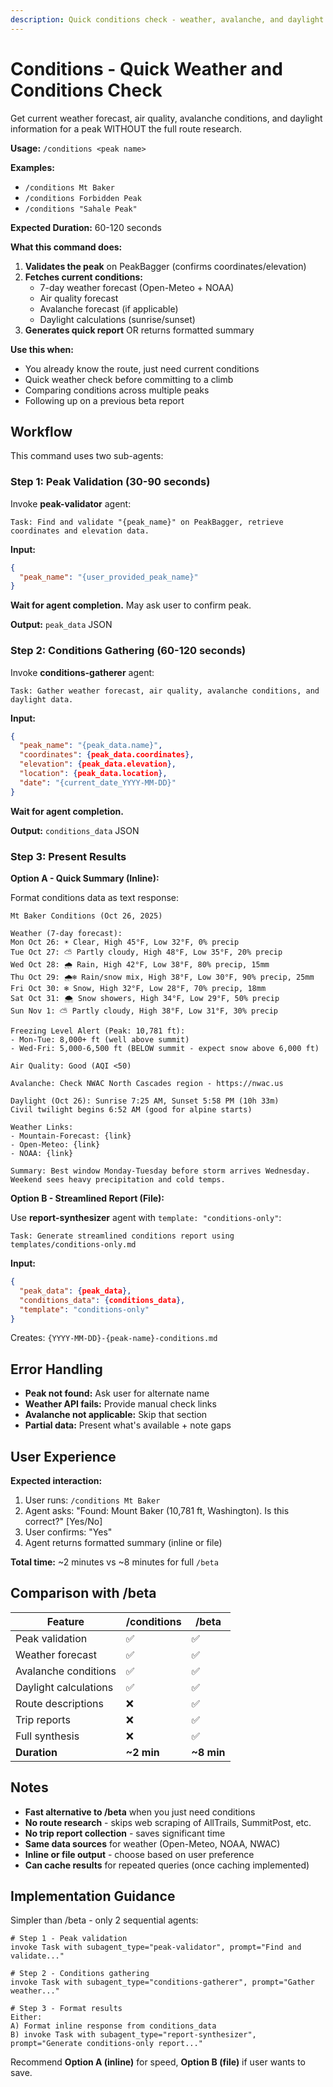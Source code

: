 ```yaml
---
description: Quick conditions check - weather, avalanche, and daylight for a peak (no route research)
---
```


# Conditions - Quick Weather and Conditions Check

Get current weather forecast, air quality, avalanche conditions, and daylight information for a peak WITHOUT the full route research.

**Usage:** `/conditions <peak name>`

**Examples:**
- `/conditions Mt Baker`
- `/conditions Forbidden Peak`
- `/conditions "Sahale Peak"`

**Expected Duration:** 60-120 seconds

**What this command does:**

1. **Validates the peak** on PeakBagger (confirms coordinates/elevation)
2. **Fetches current conditions:**
   - 7-day weather forecast (Open-Meteo + NOAA)
   - Air quality forecast
   - Avalanche forecast (if applicable)
   - Daylight calculations (sunrise/sunset)
3. **Generates quick report** OR returns formatted summary

**Use this when:**
- You already know the route, just need current conditions
- Quick weather check before committing to a climb
- Comparing conditions across multiple peaks
- Following up on a previous beta report

## Workflow

This command uses two sub-agents:

### Step 1: Peak Validation (30-90 seconds)

Invoke **peak-validator** agent:
```
Task: Find and validate "{peak_name}" on PeakBagger, retrieve coordinates and elevation data.
```

**Input:**
```json
{
  "peak_name": "{user_provided_peak_name}"
}
```

**Wait for agent completion.** May ask user to confirm peak.

**Output:** `peak_data` JSON

### Step 2: Conditions Gathering (60-120 seconds)

Invoke **conditions-gatherer** agent:
```
Task: Gather weather forecast, air quality, avalanche conditions, and daylight data.
```

**Input:**
```json
{
  "peak_name": "{peak_data.name}",
  "coordinates": {peak_data.coordinates},
  "elevation": {peak_data.elevation},
  "location": {peak_data.location},
  "date": "{current_date_YYYY-MM-DD}"
}
```

**Wait for agent completion.**

**Output:** `conditions_data` JSON

### Step 3: Present Results

**Option A - Quick Summary (Inline):**

Format conditions data as text response:

```
Mt Baker Conditions (Oct 26, 2025)

Weather (7-day forecast):
Mon Oct 26: ☀️ Clear, High 45°F, Low 32°F, 0% precip
Tue Oct 27: ⛅ Partly cloudy, High 48°F, Low 35°F, 20% precip
Wed Oct 28: 🌧️ Rain, High 42°F, Low 38°F, 80% precip, 15mm
Thu Oct 29: 🌧️❄️ Rain/snow mix, High 38°F, Low 30°F, 90% precip, 25mm
Fri Oct 30: ❄️ Snow, High 32°F, Low 28°F, 70% precip, 18mm
Sat Oct 31: 🌨️ Snow showers, High 34°F, Low 29°F, 50% precip
Sun Nov 1: ⛅ Partly cloudy, High 38°F, Low 31°F, 30% precip

Freezing Level Alert (Peak: 10,781 ft):
- Mon-Tue: 8,000+ ft (well above summit)
- Wed-Fri: 5,000-6,500 ft (BELOW summit - expect snow above 6,000 ft)

Air Quality: Good (AQI <50)

Avalanche: Check NWAC North Cascades region - https://nwac.us

Daylight (Oct 26): Sunrise 7:25 AM, Sunset 5:58 PM (10h 33m)
Civil twilight begins 6:52 AM (good for alpine starts)

Weather Links:
- Mountain-Forecast: {link}
- Open-Meteo: {link}
- NOAA: {link}

Summary: Best window Monday-Tuesday before storm arrives Wednesday. Weekend sees heavy precipitation and cold temps.
```

**Option B - Streamlined Report (File):**

Use **report-synthesizer** agent with `template: "conditions-only"`:

```
Task: Generate streamlined conditions report using templates/conditions-only.md
```

**Input:**
```json
{
  "peak_data": {peak_data},
  "conditions_data": {conditions_data},
  "template": "conditions-only"
}
```

Creates: `{YYYY-MM-DD}-{peak-name}-conditions.md`

## Error Handling

- **Peak not found:** Ask user for alternate name
- **Weather API fails:** Provide manual check links
- **Avalanche not applicable:** Skip that section
- **Partial data:** Present what's available + note gaps

## User Experience

**Expected interaction:**
1. User runs: `/conditions Mt Baker`
2. Agent asks: "Found: Mount Baker (10,781 ft, Washington). Is this correct?" [Yes/No]
3. User confirms: "Yes"
4. Agent returns formatted summary (inline or file)

**Total time:** ~2 minutes vs ~8 minutes for full `/beta`

## Comparison with /beta

| Feature | /conditions | /beta |
|---------|-------------|-------|
| Peak validation | ✅ | ✅ |
| Weather forecast | ✅ | ✅ |
| Avalanche conditions | ✅ | ✅ |
| Daylight calculations | ✅ | ✅ |
| Route descriptions | ❌ | ✅ |
| Trip reports | ❌ | ✅ |
| Full synthesis | ❌ | ✅ |
| **Duration** | **~2 min** | **~8 min** |

## Notes

- **Fast alternative to /beta** when you just need conditions
- **No route research** - skips web scraping of AllTrails, SummitPost, etc.
- **No trip report collection** - saves significant time
- **Same data sources** for weather (Open-Meteo, NOAA, NWAC)
- **Inline or file output** - choose based on user preference
- **Can cache results** for repeated queries (once caching implemented)

## Implementation Guidance

Simpler than /beta - only 2 sequential agents:

```
# Step 1 - Peak validation
invoke Task with subagent_type="peak-validator", prompt="Find and validate..."

# Step 2 - Conditions gathering
invoke Task with subagent_type="conditions-gatherer", prompt="Gather weather..."

# Step 3 - Format results
Either:
A) Format inline response from conditions_data
B) invoke Task with subagent_type="report-synthesizer", prompt="Generate conditions-only report..."
```

Recommend **Option A (inline)** for speed, **Option B (file)** if user wants to save.
